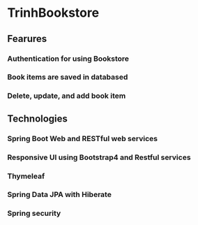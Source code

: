 # TrinhBookstore
## Fearures
### Authentication for using Bookstore
### Book items are saved in databased 
### Delete, update, and add book item
## Technologies
### Spring Boot Web and RESTful web services
### Responsive UI using Bootstrap4 and Restful services
### Thymeleaf
### Spring Data JPA with Hiberate
### Spring security
